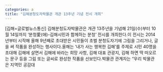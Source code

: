 ```yaml
---
categories: a
title: "김해분청도자박물관 개관 13주년 기념 전시 개최"
---
```

[김해=글로벌뉴스통신] 김해분청도자박물관은 개관 13주년을 기념해 21일(수)부터 10월 14일까지 ‘분청愛(애)-김해시민과 함께하는 분청’ 전시를 개최한다.이 전시는 2014년부터 시작해 올해 9년째로 초대받은 시민들이 초벌 분청도자기에 그림을 그리거나, 글을 써 작품을 완성하는 행사이다.올해는 ‘내가 사는 행복한 김해’를 주제로 시민 40명을 초대해 김해에 살면서 김해에 바라는 희망 사항, 김해 대표 관광지, 김해 하면 딱 떠오르는 문구 등을 그림 또는 글씨로 완성한 작품을 선보인다.박물관 관계자는 “우리 박물관은 지역민 공감대